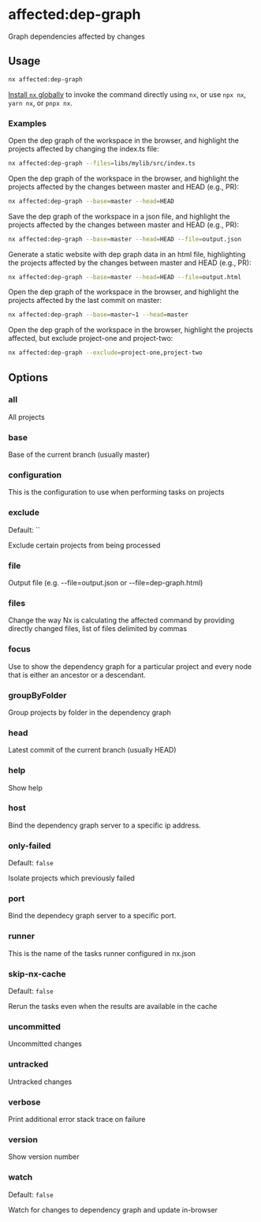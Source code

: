 # affected:dep-graph

Graph dependencies affected by changes

## Usage

```bash
nx affected:dep-graph
```

[Install `nx` globally]({{framework}}/getting-started/nx-setup#install-nx) to invoke the command directly using `nx`, or use `npx nx`, `yarn nx`, or `pnpx nx`.

### Examples

Open the dep graph of the workspace in the browser, and highlight the projects affected by changing the index.ts file:

```bash
nx affected:dep-graph --files=libs/mylib/src/index.ts
```

Open the dep graph of the workspace in the browser, and highlight the projects affected by the changes between master and HEAD (e.g., PR):

```bash
nx affected:dep-graph --base=master --head=HEAD
```

Save the dep graph of the workspace in a json file, and highlight the projects affected by the changes between master and HEAD (e.g., PR):

```bash
nx affected:dep-graph --base=master --head=HEAD --file=output.json
```

Generate a static website with dep graph data in an html file, highlighting the projects affected by the changes between master and HEAD (e.g., PR):

```bash
nx affected:dep-graph --base=master --head=HEAD --file=output.html
```

Open the dep graph of the workspace in the browser, and highlight the projects affected by the last commit on master:

```bash
nx affected:dep-graph --base=master~1 --head=master
```

Open the dep graph of the workspace in the browser, highlight the projects affected, but exclude project-one and project-two:

```bash
nx affected:dep-graph --exclude=project-one,project-two
```

## Options

### all

All projects

### base

Base of the current branch (usually master)

### configuration

This is the configuration to use when performing tasks on projects

### exclude

Default: ``

Exclude certain projects from being processed

### file

Output file (e.g. --file=output.json or --file=dep-graph.html)

### files

Change the way Nx is calculating the affected command by providing directly changed files, list of files delimited by commas

### focus

Use to show the dependency graph for a particular project and every node that is either an ancestor or a descendant.

### groupByFolder

Group projects by folder in the dependency graph

### head

Latest commit of the current branch (usually HEAD)

### help

Show help

### host

Bind the dependency graph server to a specific ip address.

### only-failed

Default: `false`

Isolate projects which previously failed

### port

Bind the dependecy graph server to a specific port.

### runner

This is the name of the tasks runner configured in nx.json

### skip-nx-cache

Default: `false`

Rerun the tasks even when the results are available in the cache

### uncommitted

Uncommitted changes

### untracked

Untracked changes

### verbose

Print additional error stack trace on failure

### version

Show version number

### watch

Default: `false`

Watch for changes to dependency graph and update in-browser
